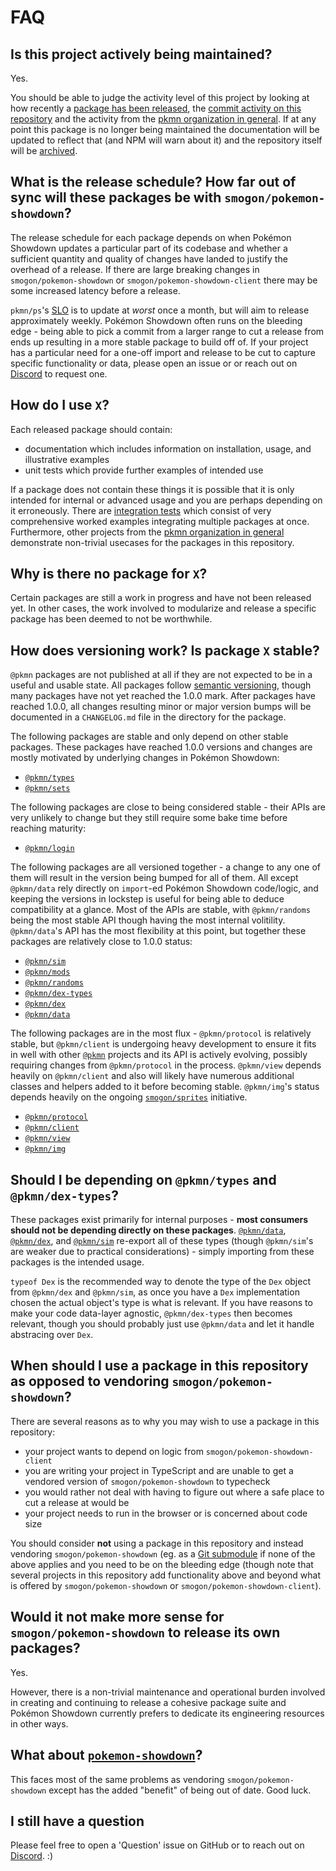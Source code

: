 # FAQ

## Is this project actively being maintained?

Yes.

You should be able to judge the activity level of this project by looking at how recently a
[package has been released](https://www.npmjs.com/package/@pkmn/sim), the
[commit activity on this repository](https://github.com/pkmn/ps/commits/master) and the activity
from the [pkmn organization in general](https://github.com/pkmn). If at any point this package
is no longer being maintained the documentation will be updated to reflect that (and NPM will
warn about it) and the repository itself will be [archived](https://github.com/pkmn-archive).

## What is the release schedule? How far out of sync will these packages be with `smogon/pokemon-showdown`?

The release schedule for each package depends on when Pokémon Showdown updates a particular part of
its codebase and whether a sufficient quantity and quality of changes have landed to justify the
overhead of a release. If there are large breaking changes in `smogon/pokemon-showdown` or
`smogon/pokemon-showdown-client` there may be some increased latency before a release.

`pkmn/ps`'s [SLO](https://en.wikipedia.org/wiki/Service-level_objective) is to update at *worst*
once a month, but will aim to release approximately weekly. Pokémon Showdown often runs on the
bleeding edge -  being able to pick a commit from a larger range to cut a release from ends up
resulting in a more stable package to build off of. If your project has a particular need for a
one-off import and release to be cut to capture specific functionality or data, please open an issue
or or reach out on [Discord](https://pkmn.cc/dev) to request one.

## How do I use `X`?

Each released package should contain:

- documentation which includes information on installation, usage, and illustrative examples
- unit tests which provide further examples of intended use

If a package does not contain these things it is possible that it is only intended for internal or
advanced usage and you are perhaps depending on it erroneously. There are
[integration tests](https://github.com/pkmn/ps/blob/master/integration) which consist of very
comprehensive worked examples integrating multiple packages at once. Furthermore, other projects
from the [pkmn organization in general](https://github.com/pkmn) demonstrate non-trivial
usecases for the packages in this repository.

## Why is there no package for `X`?

Certain packages are still a work in progress and have not been released yet. In other cases, the
work involved to modularize and release a specific package has been deemed to not be worthwhile.

## How does versioning work? Is package `X` stable?

`@pkmn` packages are not published at all if they are not expected to be in a useful and usable
state. All packages follow [semantic versioning](https://semver.org/), though many packages have
not yet reached the 1.0.0 mark. After packages have reached 1.0.0, all changes resulting minor or
major version bumps will be documented in a `CHANGELOG.md` file in the directory for the package.

The following packages are stable and only depend on other stable packages. These packages have
reached 1.0.0 versions and changes are mostly motivated by underlying changes in Pokémon Showdown:

- [`@pkmn/types`](types)
- [`@pkmn/sets`](sets)

The following packages are close to being considered stable - their APIs are very unlikely to change
but they still require some bake time before reaching maturity:

- [`@pkmn/login`](login)

The following packages are all versioned together - a change to any one of them will result in the
version being bumped for all of them. All except `@pkmn/data` rely directly on `import`-ed Pokémon
Showdown code/logic, and keeping the versions in lockstep is useful for being able to deduce
compatibility at a glance. Most of the APIs are stable, with `@pkmn/randoms` being the most stable
API though having the most internal volitility. `@pkmn/data`'s API has the most flexibility at this
point, but together these packages are relatively close to 1.0.0 status:

- [`@pkmn/sim`](sim)
- [`@pkmn/mods`](mods)
- [`@pkmn/randoms`](randoms)
- [`@pkmn/dex-types`](dex/types)
- [`@pkmn/dex`](dex)
- [`@pkmn/data`](data)

The following packages are in the most flux - `@pkmn/protocol` is relatively stable, but
`@pkmn/client` is undergoing heavy development to ensure it fits in well with other
[`@pkmn`](https://pkmn.cc/@pkmn/) projects and its API is actively evolving, possibly requiring
changes from `@pkmn/protocol` in the process. `@pkmn/view` depends heavily on `@pkmn/client` and
also will likely have numerous additional classes and helpers added to it before becoming stable.
`@pkmn/img`'s status depends heavily on the ongoing
[`smogon/sprites`](https://github.com/smogon/sprites) initiative.

- [`@pkmn/protocol`](protocol)
- [`@pkmn/client`](client)
- [`@pkmn/view`](view)
- [`@pkmn/img`](img)

## Should I be depending on `@pkmn/types` and `@pkmn/dex-types`?

These packages exist primarily for internal purposes - **most consumers should not be depending
directly on these packages**. [`@pkmn/data`](data), [`@pkmn/dex`](dex), and [`@pkmn/sim`](sim)
re-export all of these types (though `@pkmn/sim`'s are weaker due to practical considerations) -
simply importing from these packages is the intended usage.

`typeof Dex` is the recommended way to denote the type of the `Dex` object from `@pkmn/dex` and
`@pkmn/sim`, as once you have a `Dex` implementation chosen the actual object's type is what is
relevant. If you have reasons to make your code data-layer agnostic, `@pkmn/dex-types` then becomes
relevant, though you should probably just use `@pkmn/data` and let it handle abstracing over `Dex`.

## When should I use a package in this repository as opposed to vendoring `smogon/pokemon-showdown`?

There are several reasons as to why you may wish to use a package in this repository:

- your project wants to depend on logic from `smogon/pokemon-showdown-client`
- you are writing your project in TypeScript and are unable to get a vendored version of
  `smogon/pokemon-showdown` to typecheck
- you would rather not deal with having to figure out where a safe place to cut a release at would
  be
- your project needs to run in the browser or is concerned about code size

You should consider **not** using a package in this repository and instead vendoring
`smogon/pokemon-showdown` (eg. as a
[Git submodule](https://git-scm.com/book/en/v2/Git-Tools-Submodules) if none of the above applies
and you need to be on the bleeding edge (though note that several projects in this repository add
functionality above and beyond what is offered by `smogon/pokemon-showdown` or
`smogon/pokemon-showdown-client`).

## Would it not make more sense for `smogon/pokemon-showdown` to release its own packages?

Yes.

However, there is a non-trivial maintenance and operational burden involved in creating and
continuing to release a cohesive package suite and Pokémon Showdown currently prefers to dedicate
its engineering resources in other ways.

## What about [`pokemon-showdown`](https://www.npmjs.com/package/pokemon-showdown)?

This faces most of the same problems as vendoring `smogon/pokemon-showdown` except has the added
"benefit" of being out of date. Good luck.

## I still have a question

Please feel free to open a 'Question' issue on GitHub or to reach out on
[Discord](https://pkmn.cc/dev). :)
